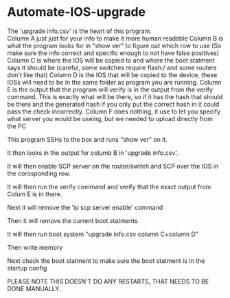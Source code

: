 # Automate-IOS-upgrade

The 'upgrade info.csv' is the heart of this program.  
Column A just just for your info to make it more human readable
Column B is what the program looks for in "show ver" to figure out which row to use (So make sure the info correct and specific enough to not have false positives)
Column C is where the IOS will be copied to and where the boot statment says it should be (careful, some switches require flash:/ and some routers don't like that)
Column D is the IOS that will be copied to the device, these IOSs will need to be in the same folder as program you are running.
Column E is the output that the program will verify is in the output from the verify command.  This is exactly what will be there, so if it has the hash that should be there and the generated hash if you only put the correct hash in it could pass the check incorrectly.
Column F does nothing, it use to let you specify what server you would be useing, but we needed to upload directly from the PC

This program SSHs to the box and runs "show ver" on it.  

It then looks in the output for columb B in 'upgrade info.csv'.  

It will then enable SCP server on the router/switch and SCP over the IOS in the corosponding row.  

It will then run the verify command and verify that the exact output from Colum E is in there.

Next it will remove the 'ip scp server enable' command

Then it will remove the current boot statments

It will then run boot system "upgrade info.csv column C+column D"

Then write memory

Next check the boot statment to make sure the boot statment is in the startup config

PLEASE NOTE THIS DOESN'T DO ANY RESTARTS, THAT NEEDS TO BE DONE MANUALLY.
